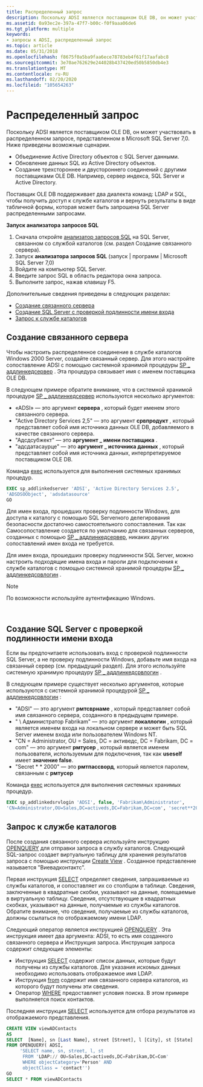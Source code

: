 ```yaml
---
title: Распределенный запрос
description: Поскольку ADSI является поставщиком OLE DB, он может участвовать в распределенном запросе, представленном в Microsoft SQL Server 7,0.
ms.assetid: 0a93ec2e-397a-47f7-b00c-f0f9aaa06de6
ms.tgt_platform: multiple
keywords:
- запросы к ADSI, распределенный запрос
ms.topic: article
ms.date: 05/31/2018
ms.openlocfilehash: f8675f0a5ba9faa6ece78783eb4f61f17aafabc8
ms.sourcegitcommit: 3e70ae762629e244028b437420ed50b5850db4e3
ms.translationtype: MT
ms.contentlocale: ru-RU
ms.lasthandoff: 02/20/2020
ms.locfileid: "105654263"
---
```

# <a name="distributed-query"></a>Распределенный запрос

Поскольку ADSI является поставщиком OLE DB, он может участвовать в распределенном запросе, представленном в Microsoft SQL Server 7,0. Ниже приведены возможные сценарии.

-   Объединение Active Directory объектов с SQL Server данными.
-   Обновление данных SQL из Active Directory объектов.
-   Создание трехстороннее и двустороннего соединений с другими поставщиками OLE DB. Например, сервер индекса, SQL Server и Active Directory.

Поставщик OLE DB поддерживает два диалекта команд: LDAP и SQL, чтобы получить доступ к службе каталогов и вернуть результаты в виде табличной формы, которая может быть запрошена SQL Server распределенными запросами.

**Запуск анализатора запросов SQL**

1.  Сначала откройте [анализатор запросов SQL](https://msdn.microsoft.com/library/Aa216983.aspx) на SQL Server, связанном со службой каталогов (см. раздел Создание связанного сервера).
2.  Запуск **анализатора запросов SQL** (запуск \| программ \| Microsoft SQL Server 7,0)
3.  Войдите на компьютер SQL Server.
4.  Введите запрос SQL в область редактора окна запроса.
5.  Выполните запрос, нажав клавишу F5.

Дополнительные сведения приведены в следующих разделах:

-   [Создание связанного сервера](#creating-a-linked-server)
-   [Создание SQL Server с проверкой подлинности имени входа](#creating-a-sql-server-authenticated-login)
-   [Запрос к службе каталогов](#querying-the-directory-service)

## <a name="creating-a-linked-server"></a>Создание связанного сервера

Чтобы настроить распределенное соединение в службе каталогов Windows 2000 Server, создайте связанный сервер. Для этого настройте сопоставление ADSI с помощью системной хранимой процедуры [SP \_ аддлинкедсервер](https://msdn.microsoft.com/library/Aa259589.aspx) . Эта процедура связывает имя с именем поставщика OLE DB.

В следующем примере обратите внимание, что в системной хранимой процедуре [SP \_ аддлинкедсервер](https://msdn.microsoft.com/library/Aa259589.aspx) используются несколько аргументов:

-   «ADSI» — это аргумент **сервера** , который будет именем этого связанного сервера.
-   "Active Directory Services 2,5" — это аргумент **срвпродукт** , который представляет собой имя источника данных OLE DB, добавляемого в качестве связанного сервера.
-   "Адсдсубжект" — это **аргумент \_ имени поставщика** .
-   "адсдатасаурце" — это **аргумент \_ источника данных** , который представляет собой имя источника данных, интерпретируемое поставщиком OLE DB.

Команда [exec](https://msdn.microsoft.com/library/Aa258848.aspx) используется для выполнения системных хранимых процедур.


```sql
EXEC sp_addlinkedserver 'ADSI', 'Active Directory Services 2.5', 
'ADSDSOObject', 'adsdatasource'
GO
```



Для имен входа, прошедших проверку подлинности Windows, для доступа к каталогу с помощью SQL Serverного делегирования безопасности достаточно самостоятельного сопоставления. Так как Самосопоставление создается по умолчанию для связанных серверов, созданных с помощью [SP \_ аддлинкедсервер](https://msdn.microsoft.com/library/Aa259589.aspx), никаких других сопоставлений имен входа не требуется.

Для имен входа, прошедших проверку подлинности SQL Server, можно настроить подходящие имена входа и пароли для подключения к службе каталогов с помощью системной хранимой процедуры [SP \_ аддлинкедсрвлогин](https://msdn.microsoft.com/library/Aa259581.aspx) .

> [!Note]  
> По возможности используйте аутентификацию Windows.

 

## <a name="creating-a-sql-server-authenticated-login"></a>Создание SQL Server с проверкой подлинности имени входа

Если вы предпочитаете использовать вход с проверкой подлинности SQL Server, а не проверку подлинности Windows, добавьте имя входа на связанный сервер (см. предыдущий раздел). Для этого используйте системную хранимую процедуру [SP \_ аддлинкедсрвлогин](https://msdn.microsoft.com/library/Aa259581.aspx) .

В следующем примере существует несколько аргументов, которые используются с системной хранимой процедурой [SP \_ аддлинкедсрвлогин](https://msdn.microsoft.com/library/Aa259581.aspx) :

-   "ADSI" — это аргумент **рмтсврнаме** , который представляет собой имя связанного сервера, созданного в предыдущем примере.
-   " \\ Администратор Fabrikam" — это аргумент **локаллогин** , который является именем входа на локальном сервере и может быть SQL Server именем входа или пользователем Windows NT.
-   "CN = Administrator, OU = Sales, DC = активедс, DC = Fabrikam, DC = com" — это аргумент **рмтусер** , который является именем пользователя, используемым для подключения, так как **useself** имеет **значение false**.
-   "Secret \* \* 2000" — это **рмтпассворд**, который является паролем, связанным с **рмтусер**

Команда [exec](https://msdn.microsoft.com/library/Aa258848.aspx) используется для выполнения системных хранимых процедур.


```sql
EXEC sp_addlinkedsrvlogin 'ADSI', false, 'Fabrikam\Administrator', 
'CN=Administrator,OU=Sales,DC=activeds,DC=Fabrikam,DC=com', 'secret**2000'
```



## <a name="querying-the-directory-service"></a>Запрос к службе каталогов

После создания связанного сервера используйте инструкцию [OPENQUERY](https://msdn.microsoft.com/library/Aa276848.aspx) для отправки запроса в службу каталогов. Следующий SQL-запрос создает виртуальную таблицу для хранения результатов запроса с помощью инструкции [Create View](https://msdn.microsoft.com/library/Aa258253.aspx) . Созданное представление называется "Виевадконтактс".

Первая инструкция [SELECT](https://msdn.microsoft.com/library/Aa259187.aspx) определяет сведения, запрашиваемые из службы каталогов, и сопоставляет их со столбцом в таблице. Сведения, заключенные в квадратные скобки, указывают на данные, помещаемые в виртуальную таблицу. Сведения, отсутствующие в квадратных скобках, указывают на данные, получаемые из службы каталогов. Обратите внимание, что сведения, получаемые из службы каталогов, должны ссылаться по отображаемому имени LDAP.

Следующий оператор является инструкцией [OPENQUERY](https://msdn.microsoft.com/library/Aa276848.aspx) . Эта инструкция имеет два аргумента: ADSI, то есть имя созданного связанного сервера и Инструкция запроса. Инструкция запроса содержит следующие элементы:

-   Инструкция [SELECT](https://msdn.microsoft.com/library/Aa259187.aspx) содержит список данных, которые будут получены из службы каталогов. Для указания искомых данных необходимо использовать отображаемое имя LDAP.
-   Инструкция [from](https://msdn.microsoft.com/library/Aa258869.aspx) содержит имя связанного сервера каталогов, из которого будут получены эти сведения.
-   Оператор [WHERE](https://msdn.microsoft.com/library/Aa260674.aspx) предоставляет условия поиска. В этом примере выполняется поиск контактов.

Последняя инструкция [SELECT](https://msdn.microsoft.com/library/Aa259187.aspx) используется для отбора результатов из отображаемого представления.


```sql
CREATE VIEW viewADContacts
AS
SELECT  [Name], sn [Last Name], street [Street], l [City], st [State]
FROM OPENQUERY( ADSI, 
     'SELECT name, sn, street, l, st
      FROM 'LDAP:// OU=Sales,DC=activeds,DC=Fabrikam,DC=Com'
      WHERE objectCategory='Person' AND 
      objectClass = 'contact'')
GO
SELECT * FROM viewADContacts
```



 

 




